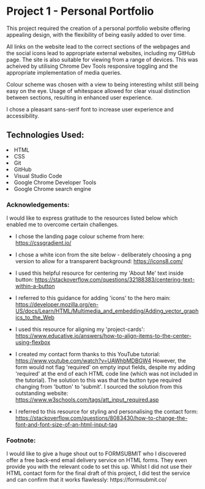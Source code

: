 <h1>Project 1  - Personal Portfolio</h1>

<p>This project required the creation of a personal portfolio website offering appealing design, with the flexibility of being easily added to over time.

<p>All links on the website lead to the correct sections of the webpages and the social icons lead to appropriate external websites, including my GitHub page. The site is also suitable for viewing from a range of devices. This was acheived by utilising Chrome Dev Tools responsive toggling and the appropriate implementation of media queries.</p>

<p>Colour scheme was chosen with a view to being interesting whilst still being easy on the eye. Usage of whitespace allowed for clear visual distinction between sections, resulting in enhanced user experience.</P>

I chose a pleasant sans-serif font to increase user experience and accessibility.

<h2>Technologies Used:</h2>

<li>HTML</li>
<li>CSS</li>
<li>Git</li>
<li>GitHub</li>
<li>Visual Studio Code</li>
<li>Google Chrome Developer Tools</li>
<li>Google Chrome search engine</li>


<h3>Acknowledgements:</h3>

<p>I would like to express gratitude to the resources listed below which enabled me to overcome certain challenges.</P>


- I chose the landing page colour scheme from here:
https://cssgradient.io/

- I chose a white icon from the site below - deliberately choosing a png version to allow for a transparent background:
https://icons8.com/

- I used this helpful resource for centering my 'About Me' text inside button: https://stackoverflow.com/questions/32188383/centering-text-within-a-button

- I referred to this guidance for adding 'icons' to the hero main: https://developer.mozilla.org/en-US/docs/Learn/HTML/Multimedia_and_embedding/Adding_vector_graphics_to_the_Web

- I used this resource for aligning my 'project-cards': https://www.educative.io/answers/how-to-align-items-to-the-center-using-flexbox

- I created my contact form thanks to this YouTube tutorial: https://www.youtube.com/watch?v=UAWhbMDBGW4
However, the form would not flag 'required' on empty input fields, despite my adding 'required' at the end of each HTML code line (which was not included in the tutorial). The solution to this was that the button type required changing from 'button' to 'submit'. I sourced the solution from this outstanding website: https://www.w3schools.com/tags/att_input_required.asp

- I referred to this resource for styling and personalising the contact form: https://stackoverflow.com/questions/8083430/how-to-change-the-font-and-font-size-of-an-html-input-tag


<h3>Footnote:</h3>

<P>I would like to give a huge shout out to FORMSUBMIT who I discovered offer a free back-end email delivery service on HTML forms. They even provide you with the relevant code to set this up. Whilst I did not use their HTML contact form for the final draft of this project, I did test the service and can confirm that it works flawlessly:  
https://formsubmit.co/ 